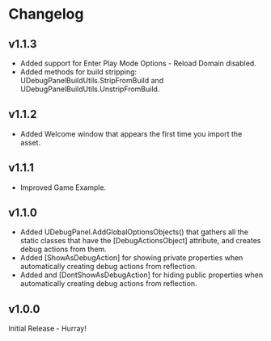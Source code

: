 # Changelog

## v1.1.3
- Added support for Enter Play Mode Options - Reload Domain disabled.
- Added methods for build stripping: UDebugPanelBuildUtils.StripFromBuild and UDebugPanelBuildUtils.UnstripFromBuild.

## v1.1.2
- Added Welcome window that appears the first time you import the asset.

## v1.1.1 
- Improved Game Example.

## v1.1.0
- Added UDebugPanel.AddGlobalOptionsObjects() that gathers all the static classes that have the [DebugActionsObject] attribute, and creates debug actions from them.
- Added [ShowAsDebugAction] for showing private properties when automatically creating debug actions from reflection.
- Added and [DontShowAsDebugAction] for hiding public properties when automatically creating debug actions from reflection.

## v1.0.0
Initial Release - Hurray!
